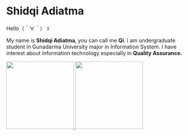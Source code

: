 # Shidqi Adiatma

Hello（＾∀＾）ゞ

My name is **Shidqi Adiatma**, you can call me **Qi**.
 I am undergraduate student in Gunadarma University major in Information System.
 I have interest about information technology especially in **Quality Assurance.**

<p align="left">
<a href="https://github.com/joliefelicia">
  <img height="180em" src="https://github-readme-stats-eight-theta.vercel.app/api?username=shidqiadiatma&show_icons=true&theme=merko"/>
  <img height="180em" src="https://github-readme-stats-eight-theta.vercel.app/api/top-langs/?username=shidqiadiatma&layout=compact&langs_count=8&theme=merko"/>
</a>
</p>


<!---
shidqiadiatma/shidqiadiatma is a ✨ special ✨ repository because its `README.md` (this file) appears on your GitHub profile.
You can click the Preview link to take a look at your changes.
--->
